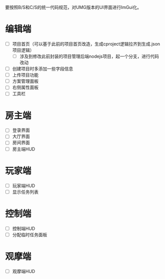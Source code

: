 要按照B/S和C/S的统一代码规范，对UMG版本的UI界面进行ImGui化。

# 编辑端

- [ ] 项目首页（可以基于此前的项目首页改造，生成cproject逻辑拉齐到生成.json项目逻辑）
  - [ ] 涉及到修改此前封装的项目管理后端nodejs项目，起一个分支，进行代码改动
- [ ] 创建项目时多添加一些字段信息
- [ ] 上传项目功能
- [ ] 方案管理面板
- [ ] 右侧属性面板
- [ ] 工具栏
# 房主端

- [ ] 登录界面
- [ ] 大厅界面
- [ ] 房间界面
- [ ] 房主端HUD

# 玩家端

- [ ] 玩家端HUD
- [ ] 显示任务列表
# 控制端

- [ ] 控制端HUD
- [ ] 分配临时任务面板

# 观摩端

- [ ] 观摩端HUD